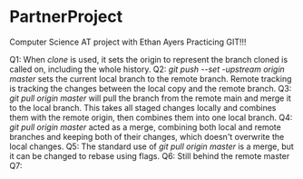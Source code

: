 # PartnerProject

Computer Science AT project with Ethan Ayers 
Practicing GIT!!!

Q1:
  When _clone_ is used, it sets the origin to represent the branch cloned is called on, including the whole history.
Q2:
  _git push --set -upstream origin master_ sets the current local branch to the remote branch. Remote tracking is tracking the changes between the local copy and the remote branch.
Q3:
  _git pull origin master_ will pull the branch from the remote main and merge it to the local branch. This takes all staged changes locally and combines them with the remote origin, then combines them into one local branch.
Q4:
  _git pull origin master_ acted as a merge, combining both local and remote branches and keeping both of their changes, which doesn't overwrite the local changes.
Q5:
  The standard use of _git pull origin master_ is a merge, but it can be changed to rebase using flags.
Q6:
  Still behind the remote master
Q7:
  
